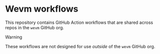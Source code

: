 # Wevm workflows

This repository contains GitHub Action workflows that are shared across repos in the `wevm` GitHub org.

> [!WARNING]  
> These workflows are not designed for use _outside_ of the `wevm` GitHub org.

